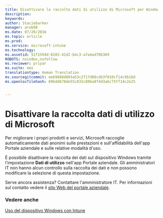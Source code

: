 ```yaml
---
title: Disattivare la raccolta dati di utilizzo di Microsoft per Windows | Microsoft Intune
description: 
keywords: 
author: Staciebarker
manager: arob98
ms.date: 07/20/2016
ms.topic: article
ms.prod: 
ms.service: microsoft-intune
ms.technology: 
ms.assetid: 51f1594d-0283-41d2-b4c3-a7a4ad70b369
ROBOTS: noindex,nofollow
ms.reviewer: priyar
ms.suite: ems
translationtype: Human Translation
ms.sourcegitcommit: eeb9888d803a53c2f17d88cdb3f010cf14c9b18d
ms.openlocfilehash: 69bdd678de55c033c89ba8f4d3a6c75ff14c2e25


---
```



# Disattivare la raccolta dati di utilizzo di Microsoft

Per migliorare i propri prodotti e servizi, Microsoft raccoglie automaticamente dati anonimi sulle prestazioni e sull'affidabilità dell'app Portale aziendale e sulle relative modalità d'uso. 

È possibile disattivare la raccolta dei dati sul dispositivo Windows tramite l'impostazione **Dati di utilizzo** nell'app Portale aziendale. Gli amministratori IT non hanno alcun controllo sulla raccolta dei dati e non possono modificare la selezione di questa impostazione.

Serve ancora assistenza? Contattare l'amministratore IT. Per informazioni sul contatto vedere il [sito Web del portale aziendale](http://portal.manage.microsoft.com).

### Vedere anche
[Uso del dispositivo Windows con Intune](using-your-windows-device-with-intune.md)


<!--HONumber=Jul16_HO3-->


